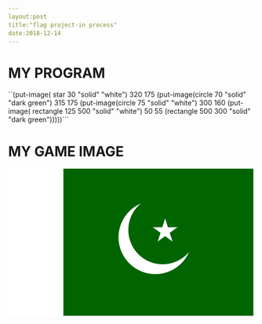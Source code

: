 ```yaml
---
layout:post
title:"flag project-in process"
date:2018-12-14
---
```


# MY PROGRAM
``(put-image( star 30 "solid" "white") 
          320 175
          (put-image(circle 70 "solid" "dark green")
                    315 175
                    (put-image(circle 75 "solid" "white") 
                              300 160
                              (put-image( rectangle 125 500 "solid" "white")
                                        50 55 
                                        (rectangle 500 300 "solid" "dark green")))))```



# MY GAME IMAGE 
![flag image](/images/flag.png)
